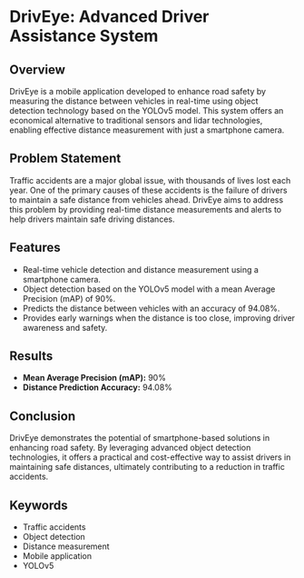 # DrivEye: Advanced Driver Assistance System

## Overview
DrivEye is a mobile application developed to enhance road safety by measuring the distance between vehicles in real-time using object detection technology based on the YOLOv5 model. This system offers an economical alternative to traditional sensors and lidar technologies, enabling effective distance measurement with just a smartphone camera.

## Problem Statement
Traffic accidents are a major global issue, with thousands of lives lost each year. One of the primary causes of these accidents is the failure of drivers to maintain a safe distance from vehicles ahead. DrivEye aims to address this problem by providing real-time distance measurements and alerts to help drivers maintain safe driving distances.

## Features
- Real-time vehicle detection and distance measurement using a smartphone camera.
- Object detection based on the YOLOv5 model with a mean Average Precision (mAP) of 90%.
- Predicts the distance between vehicles with an accuracy of 94.08%.
- Provides early warnings when the distance is too close, improving driver awareness and safety.

## Results
- **Mean Average Precision (mAP):** 90%
- **Distance Prediction Accuracy:** 94.08%

## Conclusion
DrivEye demonstrates the potential of smartphone-based solutions in enhancing road safety. By leveraging advanced object detection technologies, it offers a practical and cost-effective way to assist drivers in maintaining safe distances, ultimately contributing to a reduction in traffic accidents.

## Keywords
- Traffic accidents
- Object detection
- Distance measurement
- Mobile application
- YOLOv5
